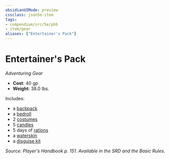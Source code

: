 ```yaml
---
obsidianUIMode: preview
cssclass: json5e-item
tags:
- compendium/src/5e/phb
- item/gear
aliases: ["Entertainer's Pack"]
---
```

# Entertainer's Pack
*Adventuring Gear*  

- **Cost**: 40 gp
- **Weight**: 38.0 lbs.

Includes:

- a [backpack](/compendium/items/backpack.md)  
- a [bedroll](/compendium/items/bedroll.md)  
- 2 [costumes](/compendium/items/costume-clothes.md)  
- 5 [candles](/compendium/items/candle.md)  
- 5 days of [rations](/compendium/items/rations-1-day.md)  
- a [waterskin](/compendium/items/waterskin.md)  
- a [disguise kit](/compendium/items/disguise-kit.md)  

*Source: Player's Handbook p. 151. Available in the SRD and the Basic Rules.*